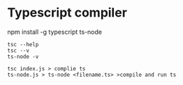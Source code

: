 # Typescript compiler

npm install -g typescript ts-node

```
tsc --help
tsc --v
ts-node -v
```

```
tsc index.js > complie ts
ts-node.js > ts-node <filename.ts> >compile and run ts
```
